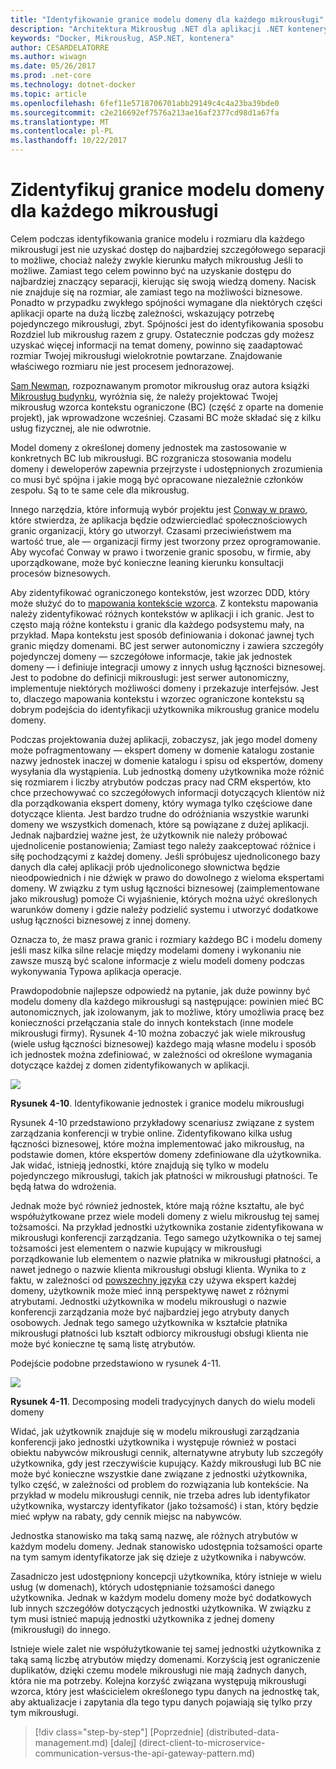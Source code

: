 ```yaml
---
title: "Identyfikowanie granice modelu domeny dla każdego mikrousługi"
description: "Architektura Mikrousług .NET dla aplikacji .NET konteneryzowanych | Identyfikowanie granice modelu domeny dla każdego mikrousługi"
keywords: "Docker, Mikrousług, ASP.NET, kontenera"
author: CESARDELATORRE
ms.author: wiwagn
ms.date: 05/26/2017
ms.prod: .net-core
ms.technology: dotnet-docker
ms.topic: article
ms.openlocfilehash: 6fef11e5718706701abb29149c4c4a23ba39bde0
ms.sourcegitcommit: c2e216692ef7576a213ae16af2377cd98d1a67fa
ms.translationtype: MT
ms.contentlocale: pl-PL
ms.lasthandoff: 10/22/2017
---
```

# <a name="identify-domain-model-boundaries-for-each-microservice"></a>Zidentyfikuj granice modelu domeny dla każdego mikrousługi

Celem podczas identyfikowania granice modelu i rozmiaru dla każdego mikrousługi jest nie uzyskać dostęp do najbardziej szczegółowego separacji to możliwe, chociaż należy zwykle kierunku małych mikrousług Jeśli to możliwe. Zamiast tego celem powinno być na uzyskanie dostępu do najbardziej znaczący separacji, kierując się swoją wiedzą domeny. Nacisk nie znajduje się na rozmiar, ale zamiast tego na możliwości biznesowe. Ponadto w przypadku zwykłego spójności wymagane dla niektórych części aplikacji oparte na dużą liczbę zależności, wskazujący potrzebę pojedynczego mikrousługi, zbyt. Spójności jest do identyfikowania sposobu Rozdziel lub mikrousług razem z grupy. Ostatecznie podczas gdy możesz uzyskać więcej informacji na temat domeny, powinno się zaadaptować rozmiar Twojej mikrousługi wielokrotnie powtarzane. Znajdowanie właściwego rozmiaru nie jest procesem jednorazowej.

[Sam Newman](http://samnewman.io/), rozpoznawanym promotor mikrousług oraz autora książki [Mikrousług budynku](http://samnewman.io/books/building_microservices/), wyróżnia się, że należy projektować Twojej mikrousług wzorca kontekstu ograniczone (BC) (część z oparte na domenie projekt), jak wprowadzone wcześniej. Czasami BC może składać się z kilku usług fizycznej, ale nie odwrotnie.

Model domeny z określonej domeny jednostek ma zastosowanie w konkretnych BC lub mikrousługi. BC rozgranicza stosowania modelu domeny i deweloperów zapewnia przejrzyste i udostępnionych zrozumienia co musi być spójna i jakie mogą być opracowane niezależnie członków zespołu. Są to te same cele dla mikrousług.

Innego narzędzia, które informują wybór projektu jest [Conway w prawo](https://en.wikipedia.org/wiki/Conway%27s_law), które stwierdza, że aplikacja będzie odzwierciedlać społecznościowych granic organizacji, który go utworzył. Czasami przeciwieństwem ma wartość true, ale — organizacji firmy jest tworzony przez oprogramowanie. Aby wycofać Conway w prawo i tworzenie granic sposobu, w firmie, aby uporządkowane, może być konieczne leaning kierunku konsultacji procesów biznesowych.

Aby zidentyfikować ograniczonego kontekstów, jest wzorzec DDD, który może służyć do to [mapowania kontekście wzorca](https://www.infoq.com/articles/ddd-contextmapping). Z kontekstu mapowania należy zidentyfikować różnych kontekstów w aplikacji i ich granic. Jest to często mają różne kontekstu i granic dla każdego podsystemu mały, na przykład. Mapa kontekstu jest sposób definiowania i dokonać jawnej tych granic między domenami. BC jest serwer autonomiczny i zawiera szczegóły pojedynczej domeny — szczegółowe informacje, takie jak jednostek domeny — i definiuje integracji umowy z innych usług łączności biznesowej. Jest to podobne do definicji mikrousługi: jest serwer autonomiczny, implementuje niektórych możliwości domeny i przekazuje interfejsów. Jest to, dlaczego mapowania kontekstu i wzorzec ograniczone kontekstu są dobrym podejścia do identyfikacji użytkownika mikrousług granice modelu domeny.

Podczas projektowania dużej aplikacji, zobaczysz, jak jego model domeny może pofragmentowany — ekspert domeny w domenie katalogu zostanie nazwy jednostek inaczej w domenie katalogu i spisu od ekspertów, domeny wysyłania dla wystąpienia. Lub jednostką domeny użytkownika może różnić się rozmiarem i liczby atrybutów podczas pracy nad CRM ekspertów, kto chce przechowywać co szczegółowych informacji dotyczących klientów niż dla porządkowania ekspert domeny, który wymaga tylko częściowe dane dotyczące klienta. Jest bardzo trudne do odróżniania wszystkie warunki domeny we wszystkich domenach, które są powiązane z dużej aplikacji. Jednak najbardziej ważne jest, że użytkownik nie należy próbować ujednolicenie postanowienia; Zamiast tego należy zaakceptować różnice i siłę pochodzącymi z każdej domeny. Jeśli spróbujesz ujednoliconego bazy danych dla całej aplikacji prób ujednoliconego słownictwa będzie nieodpowiednich i nie dźwięk w prawo do dowolnego z wieloma ekspertami domeny. W związku z tym usług łączności biznesowej (zaimplementowane jako mikrousług) pomoże Ci wyjaśnienie, których można użyć określonych warunków domeny i gdzie należy podzielić systemu i utworzyć dodatkowe usług łączności biznesowej z innej domeny.

Oznacza to, że masz prawa granic i rozmiary każdego BC i modelu domeny jeśli masz kilka silne relacje między modelami domeny i wykonaniu nie zawsze muszą być scalone informacje z wielu modeli domeny podczas wykonywania Typowa aplikacja operacje.

Prawdopodobnie najlepsze odpowiedź na pytanie, jak duże powinny być modelu domeny dla każdego mikrousługi są następujące: powinien mieć BC autonomicznych, jak izolowanym, jak to możliwe, który umożliwia pracę bez konieczności przełączania stale do innych kontekstach (inne modele mikrousługi firmy). Rysunek 4-10 można zobaczyć jak wiele mikrousług (wiele usług łączności biznesowej) każdego mają własne modelu i sposób ich jednostek można zdefiniować, w zależności od określone wymagania dotyczące każdej z domen zidentyfikowanych w aplikacji.

![](./media/image10.png)

**Rysunek 4-10**. Identyfikowanie jednostek i granice modelu mikrousługi

Rysunek 4-10 przedstawiono przykładowy scenariusz związane z system zarządzania konferencji w trybie online. Zidentyfikowano kilka usług łączności biznesowej, które można implementować jako mikrousług, na podstawie domen, które ekspertów domeny zdefiniowane dla użytkownika. Jak widać, istnieją jednostki, które znajdują się tylko w modelu pojedynczego mikrousługi, takich jak płatności w mikrousługi płatności. Te będą łatwa do wdrożenia.

Jednak może być również jednostek, które mają różne kształtu, ale być współużytkowane przez wiele modeli domeny z wielu mikrousług tej samej tożsamości. Na przykład jednostki użytkownika zostanie zidentyfikowana w mikrousługi konferencji zarządzania. Tego samego użytkownika o tej samej tożsamości jest elementem o nazwie kupujący w mikrousługi porządkowanie lub elementem o nazwie płatnika w mikrousługi płatności, a nawet jednego o nazwie klienta mikrousługi obsługi klienta. Wynika to z faktu, w zależności od [powszechny języka](https://martinfowler.com/bliki/UbiquitousLanguage.html) czy używa ekspert każdej domeny, użytkownik może mieć inną perspektywę nawet z różnymi atrybutami. Jednostki użytkownika w modelu mikrousługi o nazwie konferencji zarządzania może być najbardziej jego atrybuty danych osobowych. Jednak tego samego użytkownika w kształcie płatnika mikrousługi płatności lub kształt odbiorcy mikrousługi obsługi klienta nie może być konieczne tę samą listę atrybutów.

Podejście podobne przedstawiono w rysunek 4-11.

![](./media/image11.png)

**Rysunek 4-11**. Decomposing modeli tradycyjnych danych do wielu modeli domeny

Widać, jak użytkownik znajduje się w modelu mikrousługi zarządzania konferencji jako jednostki użytkownika i występuje również w postaci obiektu nabywców mikrousługi cennik, alternatywne atrybuty lub szczegóły użytkownika, gdy jest rzeczywiście kupujący. Każdy mikrousługi lub BC nie może być konieczne wszystkie dane związane z jednostki użytkownika, tylko część, w zależności od problem do rozwiązania lub kontekście. Na przykład w modelu mikrousługi cennik, nie trzeba adres lub identyfikator użytkownika, wystarczy identyfikator (jako tożsamość) i stan, który będzie mieć wpływ na rabaty, gdy cennik miejsc na nabywców.

Jednostka stanowisko ma taką samą nazwę, ale różnych atrybutów w każdym modelu domeny. Jednak stanowisko udostępnia tożsamości oparte na tym samym identyfikatorze jak się dzieje z użytkownika i nabywców.

Zasadniczo jest udostępniony koncepcji użytkownika, który istnieje w wielu usług (w domenach), których udostępnianie tożsamości danego użytkownika. Jednak w każdym modelu domeny może być dodatkowych lub innych szczegółów dotyczących jednostki użytkownika. W związku z tym musi istnieć mapują jednostki użytkownika z jednej domeny (mikrousługi) do innego.

Istnieje wiele zalet nie współużytkowanie tej samej jednostki użytkownika z taką samą liczbę atrybutów między domenami. Korzyścią jest ograniczenie duplikatów, dzięki czemu modele mikrousługi nie mają żadnych danych, która nie ma potrzeby. Kolejna korzyść związana występują mikrousługi wzorca, który jest właścicielem określonego typu danych na jednostkę tak, aby aktualizacje i zapytania dla tego typu danych pojawiają się tylko przy tym mikrousługi.


>[!div class="step-by-step"]
[Poprzednie] (distributed-data-management.md) [dalej] (direct-client-to-microservice-communication-versus-the-api-gateway-pattern.md)
